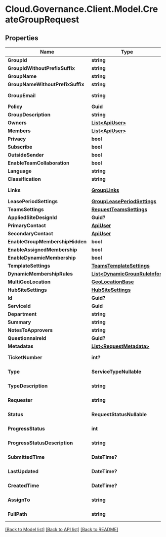 # Cloud.Governance.Client.Model.CreateGroupRequest
## Properties

Name | Type | Description | Notes
------------ | ------------- | ------------- | -------------
**GroupId** | **string** |  | [optional] 
**GroupIdWithoutPrefixSuffix** | **string** |  | [optional] 
**GroupName** | **string** |  | [optional] 
**GroupNameWithoutPrefixSuffix** | **string** |  | [optional] 
**GroupEmail** | **string** |  | [optional] [readonly] 
**Policy** | **Guid** |  | [optional] 
**GroupDescription** | **string** |  | [optional] 
**Owners** | [**List&lt;ApiUser&gt;**](ApiUser.md) |  | [optional] 
**Members** | [**List&lt;ApiUser&gt;**](ApiUser.md) |  | [optional] 
**Privacy** | **bool** |  | [optional] 
**Subscribe** | **bool** |  | [optional] 
**OutsideSender** | **bool** |  | [optional] 
**EnableTeamCollaboration** | **bool** |  | [optional] 
**Language** | **string** |  | [optional] 
**Classification** | **string** |  | [optional] 
**Links** | [**GroupLinks**](GroupLinks.md) |  | [optional] [readonly] 
**LeasePeriodSettings** | [**GroupLeasePeriodSettings**](GroupLeasePeriodSettings.md) |  | [optional] 
**TeamsSettings** | [**RequestTeamsSettings**](RequestTeamsSettings.md) |  | [optional] 
**AppliedSiteDesignId** | **Guid?** |  | [optional] 
**PrimaryContact** | [**ApiUser**](ApiUser.md) |  | [optional] 
**SecondaryContact** | [**ApiUser**](ApiUser.md) |  | [optional] 
**EnableGroupMembershipHidden** | **bool** |  | [optional] 
**EnableAssignedMembership** | **bool** |  | [optional] 
**EnableDynamicMembership** | **bool** |  | [optional] 
**TemplateSettings** | [**TeamsTemplateSettings**](TeamsTemplateSettings.md) |  | [optional] 
**DynamicMembershipRules** | [**List&lt;DynamicGroupRuleInfo&gt;**](DynamicGroupRuleInfo.md) |  | [optional] 
**MultiGeoLocation** | [**GeoLocationBase**](GeoLocationBase.md) |  | [optional] 
**HubSiteSettings** | [**HubSiteSettings**](HubSiteSettings.md) |  | [optional] 
**Id** | **Guid?** |  | [optional] 
**ServiceId** | **Guid** |  | [optional] 
**Department** | **string** |  | [optional] 
**Summary** | **string** |  | [optional] 
**NotesToApprovers** | **string** |  | [optional] 
**QuestionnaireId** | **Guid?** |  | [optional] 
**Metadatas** | [**List&lt;RequestMetadata&gt;**](RequestMetadata.md) |  | [optional] 
**TicketNumber** | **int?** |  | [optional] [readonly] 
**Type** | **ServiceTypeNullable** |  | [optional] [readonly] 
**TypeDescription** | **string** |  | [optional] [readonly] 
**Requester** | **string** |  | [optional] [readonly] 
**Status** | **RequestStatusNullable** |  | [optional] [readonly] 
**ProgressStatus** | **int** |  | [optional] [readonly] 
**ProgressStatusDescription** | **string** |  | [optional] [readonly] 
**SubmittedTime** | **DateTime?** |  | [optional] [readonly] 
**LastUpdated** | **DateTime?** |  | [optional] [readonly] 
**CreatedTime** | **DateTime?** |  | [optional] [readonly] 
**AssignTo** | **string** |  | [optional] [readonly] 
**FullPath** | **string** |  | [optional] [readonly] 

[[Back to Model list]](../README.md#documentation-for-models) [[Back to API list]](../README.md#documentation-for-api-endpoints) [[Back to README]](../README.md)

